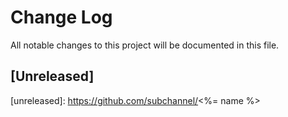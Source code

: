 # Change Log

All notable changes to this project will be documented in this file.

## [Unreleased]

[unreleased]: https://github.com/subchannel/<%= name %>
